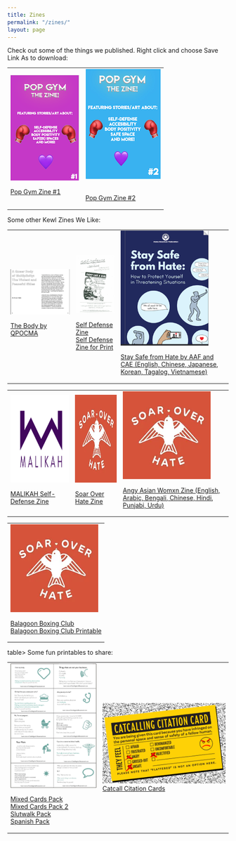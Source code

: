 ```yaml
---
title: Zines
permalink: "/zines/"
layout: page
---
```


Check out some of the things we published. Right click and choose Save Link As to download:

<table>
   <tr>
   <td>
   <img src="/assets/zine.png" alt="Zine Volume 1i">

<br>

<a href="/assets/zinesitefinal1.pdf" target="_blank" rel="noopener noreferrer">Pop Gym Zine #1</a> 
      </td>
   <td>
   <center><img src="/assets/zine2image.png" alt="Zine Volume 2"></center> 

<br>

<a href="/assets/zinesiteedit2.pdf" target="_blank" rel="noopener noreferrer"> Pop Gym Zine #2</a>
   </td>
</tr>
</table>
<table>
   <tr> Some other Kewl Zines We Like:
      <td>
             <img src="/assets/thebody2.png" alt="Self Defense, The Zine"><br>
       
<a href="https://qpocma.itch.io/the-body" target="_blank" rel="noopener noreferrer">The Body by QPOCMA</a><br>
      </td>
      <td>
             <img src="/assets/wsdzine.png" alt="Self Defense, The Zine"><br>
       
<a href="https://ln.sync.com/dl/b3d9079c0/9r4ijtth-vaip6fr3-8egk3mte-giq697xk" target="_blank" rel="noopener noreferrer">Self Defense Zine</a><br>
<a href="/assets/WSDZineFinal.pdf" target="_blank" rel="noopener noreferrer">Self Defense Zine for Print</a> 
      </td>
      <td>
         <img src="/assets/aafcae.png" alt="Stay Safe from Hate Zine" width="200" height="262"><br>

<a href="https://www.aafederation.org/wp-content/uploads/2022/11/Stay-Safe-from-Hate-booklet.pdf" target="_blank" rel="noopener noreferrer">Stay Safe from Hate by AAF and CAE (English, Chinese, Japanese, Korean, Tagalog, Vietnamese)</a><br> 
   </td>

</table>
<table>
   
 <td>
         <img src="/assets/MalikahLogo.png" alt="Malikah Logo" width="250" height="200"><br>

<a href="https://drive.google.com/file/d/1beqKWa3Ftt3a7BQIKq5MblDBTuOZBCPN/view?usp=sharing" target="_blank" rel="noopener noreferrer">MALIKAH Self-Defense Zine</a><br> 
   </td>

 <td>
         <img src="/assets/SOHlogo.png" alt="Soar Over Hate Logo" width="200" height="200"><br>

<a href="https://drive.google.com/file/d/16RoymwB5_Pk89kiaMYGoVuZ7s12BXQGP/view?usp=drive_link" target="_blank" rel="noopener noreferrer">Soar Over Hate Zine</a><br> 
   </td>

 <td>
         <img src="/assets/SOHlogo.png" alt="Angry Asian Womxn Logo" width="200" height="200"><br>

<a href="https://linktr.ee/aawsubwayguide" target="_blank" rel="noopener noreferrer">Angy Asian Womxn Zine (English, Arabic, Bengali, Chinese, Hindi, Punjabi, Urdu)</a><br> 
   </td>

</table>

<table>
   <td>
         <img src="/assets/SOHlogo.png" alt="Angry Asian Womxn Logo" width="200" height="200"><br>

<a href="https://phlanticap.noblogs.org/files/2024/04/balagoon-boxing-club-zine-screen-reading.pdf" target="_blank" rel="noopener noreferrer">Balagoon Boxing Club</a><br> 
<a href="https://phlanticap.noblogs.org/files/2024/04/balagoon-boxing-club-zine-imposed-copy.pdf" target="_blank" rel="noopener noreferrer">Balagoon Boxing Club Printable</a><br> 
   </td>
</table>table>
<table>
   <tr> Some fun printables to share:
      <td>
             <img src="/assets/CardA.png" alt="Cards Against Street Harassment"><br>
       
<a href="/assets/Mix.pdf" target="_blank" rel="noopener noreferrer">Mixed Cards Pack</a> <br>
<a href="/assets/Mix2.pdf" target="_blank" rel="noopener noreferrer">Mixed Cards Pack 2</a> <br>
<a href="/assets/slutwalk.pdf" target="_blank" rel="noopener noreferrer">Slutwalk Pack</a> <br>
<a href="/assets/spanish.pdf" target="_blank" rel="noopener noreferrer">Spanish Pack</a> 
      </td>
      <td>
         <img src="/assets/CCC.png" alt="Catcall Citation Cards"><br>
        <a href="/assets/CCC.pdf" target="_blank" rel="noopener noreferrer">Catcall Citation Cards</a>           
      </td>
   </tr>
</table>



